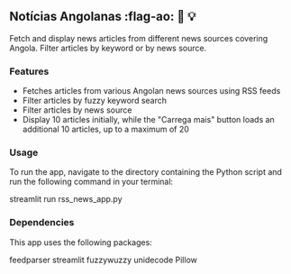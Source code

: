 ## Notícias Angolanas :flag-ao: :newspaper: :bulb:

Fetch and display news articles from different news sources covering Angola. Filter articles by keyword or by news source.

### Features

- Fetches articles from various Angolan news sources using RSS feeds
- Filter articles by fuzzy keyword search
- Filter articles by news source
- Display 10 articles initially, while the "Carrega mais" button loads an additional 10 articles, up to a maximum of 20

### Usage

To run the app, navigate to the directory containing the Python script and run the following command in your terminal:

streamlit run rss_news_app.py

### Dependencies

This app uses the following packages:

feedparser
streamlit
fuzzywuzzy
unidecode
Pillow